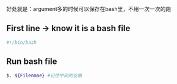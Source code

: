 好处就是：argument多的时候可以保存在bash里，不用一次一次的跑

## First line -> know it is a bash file
```bash
#!/bin/bash
```
    
## Run bash file
```bash
$. ${Filenmae} #记住中间的空格
```
